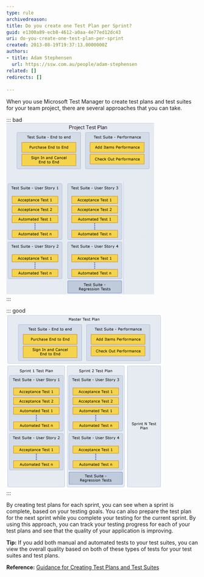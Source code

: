 ```yaml
---
type: rule
archivedreason: 
title: Do you create one Test Plan per Sprint?
guid: e1300a89-ecb8-4612-a0aa-4e77ed12dc43
uri: do-you-create-one-test-plan-per-sprint
created: 2013-08-19T19:37:13.0000000Z
authors:
- title: Adam Stephensen
  url: https://ssw.com.au/people/adam-stephensen
related: []
redirects: []

---
```


When you use Microsoft Test Manager to create test plans and test suites for your team project, there are several approaches that you can take.  
<!--endintro-->

::: bad  
![Figure: Bad Example – Only create 1 test plan that you use for all milestones. Add test suites and tests as you progress. This is bad because f you use this approach, you do not have historical data for your test pass rates for previous milestones](project-test-plan-bad.jpg)  
:::  

::: good  
![Figure: Good Example -  Create test plans based on your testing goals for a specific sprint](project-test-plan-good.jpg)  
:::  

By creating test plans for each sprint, you can see when a sprint is complete, based on your testing goals. You can also prepare the test plan for the next sprint while you complete your testing for the current sprint.
 By using this approach, you can track your testing progress for each of your test plans and see that the quality of your application is improving.

**Tip:** If you add both manual and automated tests to your test suites, you can view the overall quality based on both of these types of tests for your test suites and test plans.

**Reference:** [Guidance for Creating Test Plans and Test Suites](http://msdn.microsoft.com/en-us/library/ff972304.aspx)
